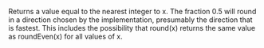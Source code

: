 Returns a value equal to the nearest integer to x. The fraction 0.5 will round in a direction chosen by the implementation, presumably the direction that is fastest. This includes the possibility that round(x) returns the same value as roundEven(x) for all values of x.